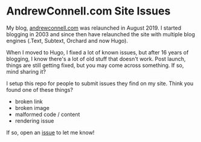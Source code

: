 # AndrewConnell.com Site Issues

My blog, [andrewconnell.com](https://www.andrewconnell.com) was relaunched in August 2019. I started blogging in 2003 and since then have relaunched the site with multiple blog engines (.Text, Subtext, Orchard and now Hugo).

When I moved to Hugo, I fixed a lot of known issues, but after 16 years of blogging, I know there's a lot of old stuff that doesn't work. Post launch, things are still getting fixed, but you may come across something. If so, mind sharing it?

I setup this repo for people to submit issues they find on my site. Think you found one of these things?

- broken link
- broken image
- malformed code / content
- rendering issue

If so, open an [issue](/andrewconnell/accom-site-issues/issues/new) to let me know!
